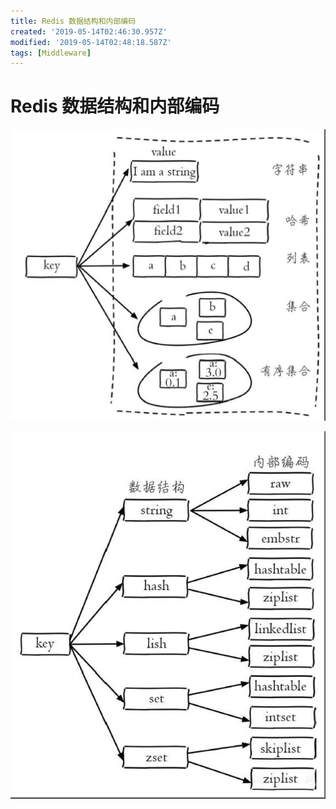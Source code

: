 ```yaml
---
title: Redis 数据结构和内部编码
created: '2019-05-14T02:46:30.957Z'
modified: '2019-05-14T02:48:18.587Z'
tags: [Middleware]
---
```


# Redis 数据结构和内部编码

![redistype.png](../attachments/redistype.png)

![redisinternaltype.png](../attachments/redisinternaltype.png)
